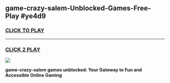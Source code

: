 
## game-crazy-salem-Unblocked-Games-Free-Play #ye4d9
<h3>
<a href="https://us.freeplayer.one?title=game-crazy-salem&ref=9M">CLICK TO PLAY</a></h3>
<hr>

<h3>
<a href="https://us.freeplayer.one?title=game-crazy-salem&ref=9M">CLICK 2 PLAY</a>
  
</h3>

<a href="https://us.freeplayer.one?title=game-crazy-salem&ref=9M"><img src="https://clearcache.store/games.png"></a>


**game-crazy-salem games unblocked: Your Gateway to Fun and Accessible Online Gaming**
